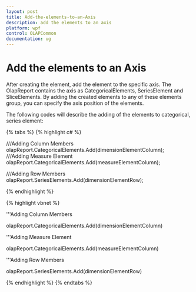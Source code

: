 ```yaml
---
layout: post
title: Add-the-elements-to-an-Axis
description: add the elements to an axis
platform: wpf
control: OLAPCommon
documentation: ug
---
```


# Add the elements to an Axis

After creating the element, add the element to the specific axis. The OlapReport contains the axis as CategoricalElements, SeriesElement and SliceElements. By adding the created elements to any of these elements group, you can specify the axis position of the elements.

The following codes will describe the adding of the elements to categorical, series element:

{% tabs %}
{% highlight c# %}



///Adding Column Members
olapReport.CategoricalElements.Add(dimensionElementColumn);
///Adding Measure Element
olapReport.CategoricalElements.Add(measureElementColumn);

///Adding Row Members
olapReport.SeriesElements.Add(dimensionElementRow);

{% endhighlight  %}



{% highlight vbnet %}



'''Adding Column Members

olapReport.CategoricalElements.Add(dimensionElementColumn)

'''Adding Measure Element

olapReport.CategoricalElements.Add(measureElementColumn)



'''Adding Row Members

olapReport.SeriesElements.Add(dimensionElementRow)



{% endhighlight  %}
{% endtabs %}
